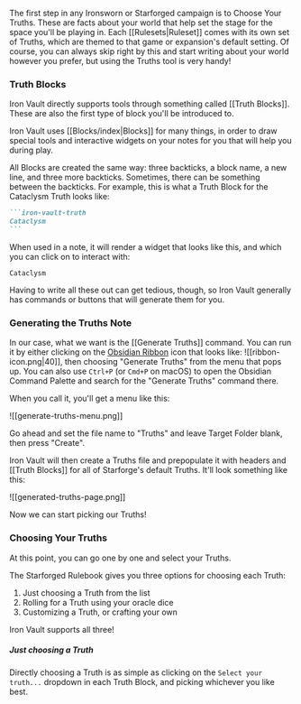 The first step in any Ironsworn or Starforged campaign is to Choose Your Truths. These are facts about your world that help set the stage for the space you'll be playing in. Each [[Rulesets|Ruleset]] comes with its own set of Truths, which are themed to that game or expansion's default setting. Of course, you can always skip right by this and start writing about your world however you prefer, but using the Truths tool is very handy!

### Truth Blocks

Iron Vault directly supports tools through something called [[Truth Blocks]]. These are also the first type of block you'll be introduced to.

Iron Vault uses [[Blocks/index|Blocks]] for many things, in order to draw special tools and interactive widgets on your notes for you that will help you during play.

All Blocks are created the same way: three backticks, a block name, a new line, and three more backticks. Sometimes, there can be something between the backticks. For example, this is what a Truth Block for the Cataclysm Truth looks like:

````markdown
```iron-vault-truth
Cataclysm
```
````

When used in a note, it will render a widget that looks like this, and which you can click on to interact with:

```iron-vault-truth
Cataclysm
```

Having to write all these out can get tedious, though, so Iron Vault generally has commands or buttons that will generate them for you.

### Generating the Truths Note

In our case, what we want is the [[Generate Truths]] command. You can run it by either clicking on the [Obsidian Ribbon]() icon that looks like:  ![[ribbon-icon.png|40]], then choosing "Generate Truths" from the menu that pops up. You can also use `Ctrl+P` (or `Cmd+P` on macOS) to open the Obsidian Command Palette and search for the "Generate Truths" command there.

When you call it, you'll get a menu like this:

![[generate-truths-menu.png]]

Go ahead and set the file name to "Truths" and leave Target Folder blank, then press "Create".

Iron Vault will then create a Truths file and prepopulate it with headers and [[Truth Blocks]] for all of Starforge's default Truths. It'll look something like this:

![[generated-truths-page.png]]

Now we can start picking our Truths!

### Choosing Your Truths

At this point, you can go one by one and select your Truths.

The Starforged Rulebook gives you three options for choosing each Truth:

1. Just choosing a Truth from the list
2. Rolling for a Truth using your oracle dice
3. Customizing a Truth, or crafting your own

Iron Vault supports all three!

##### Just choosing a Truth

Directly choosing a Truth is as simple as clicking on the `Select your truth...` dropdown in each Truth Block, and picking whichever you like best. 